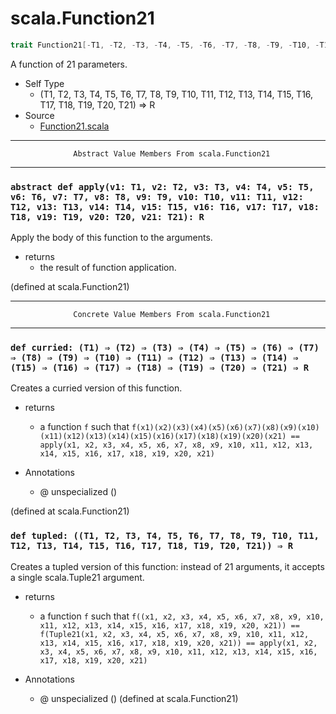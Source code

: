 
#                               scala.Function21                               #

```scala
trait Function21[-T1, -T2, -T3, -T4, -T5, -T6, -T7, -T8, -T9, -T10, -T11, -T12, -T13, -T14, -T15, -T16, -T17, -T18, -T19, -T20, -T21, +R] extends AnyRef
```

A function of 21 parameters.

* Self Type
  * (T1, T2, T3, T4, T5, T6, T7, T8, T9, T10, T11, T12, T13, T14, T15, T16, T17,
    T18, T19, T20, T21) ⇒ R
* Source
  * [Function21.scala](https://github.com/scala/scala/tree/6d09a1ba5f/src/library/scala/Function21.scala#L1)


--------------------------------------------------------------------------------
                  Abstract Value Members From scala.Function21
--------------------------------------------------------------------------------


### `abstract def apply(v1: T1, v2: T2, v3: T3, v4: T4, v5: T5, v6: T6, v7: T7, v8: T8, v9: T9, v10: T10, v11: T11, v12: T12, v13: T13, v14: T14, v15: T15, v16: T16, v17: T17, v18: T18, v19: T19, v20: T20, v21: T21): R` ###

Apply the body of this function to the arguments.

* returns
  * the result of function application.

(defined at scala.Function21)


--------------------------------------------------------------------------------
                  Concrete Value Members From scala.Function21
--------------------------------------------------------------------------------


### `def curried: (T1) ⇒ (T2) ⇒ (T3) ⇒ (T4) ⇒ (T5) ⇒ (T6) ⇒ (T7) ⇒ (T8) ⇒ (T9) ⇒ (T10) ⇒ (T11) ⇒ (T12) ⇒ (T13) ⇒ (T14) ⇒ (T15) ⇒ (T16) ⇒ (T17) ⇒ (T18) ⇒ (T19) ⇒ (T20) ⇒ (T21) ⇒ R` ###

Creates a curried version of this function.

* returns
  * a function `f` such that
     `f(x1)(x2)(x3)(x4)(x5)(x6)(x7)(x8)(x9)(x10)(x11)(x12)(x13)(x14)(x15)(x16)(x17)(x18)(x19)(x20)(x21) == apply(x1, x2, x3, x4, x5, x6, x7, x8, x9, x10, x11, x12, x13, x14, x15, x16, x17, x18, x19, x20, x21)`

* Annotations
  * @ unspecialized ()

(defined at scala.Function21)


### `def tupled: ((T1, T2, T3, T4, T5, T6, T7, T8, T9, T10, T11, T12, T13, T14, T15, T16, T17, T18, T19, T20, T21)) ⇒ R` ###

Creates a tupled version of this function: instead of 21 arguments, it accepts a
single scala.Tuple21 argument.

* returns
  * a function `f` such that
     `f((x1, x2, x3, x4, x5, x6, x7, x8, x9, x10, x11, x12, x13, x14, x15, x16, x17, x18, x19, x20, x21)) == f(Tuple21(x1, x2, x3, x4, x5, x6, x7, x8, x9, x10, x11, x12, x13, x14, x15, x16, x17, x18, x19, x20, x21)) == apply(x1, x2, x3, x4, x5, x6, x7, x8, x9, x10, x11, x12, x13, x14, x15, x16, x17, x18, x19, x20, x21)`

* Annotations
  * @ unspecialized ()
(defined at scala.Function21)
